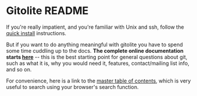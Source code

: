 # Gitolite README

If you're really impatient, and you're familiar with Unix and ssh, follow the
[quick install](http://sitaramc.github.com/gitolite/index.html#qi)
instructions.

But if you want to do anything meaningful with gitolite you have to spend some
time cuddling up to the docs.  **The complete online documentation starts
[here](http://sitaramc.github.com/gitolite)** -- this is the best starting
point for general questions about git, such as what it is, why you would need
it, features, contact/mailing list info, and so on.

For convenience, here is a link to the [master table of
contents](http://sitaramc.github.com/gitolite/master-toc.html), which is very
useful to search using your browser's search function.
